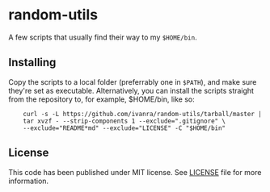 # random-utils

A few scripts that usually find their way to my `$HOME/bin`.

## Installing

Copy the scripts to a local folder (preferrably one in `$PATH`), and make sure they're set as executable.
Alternatively, you can install the scripts straight from the repository to, for example, $HOME/bin, like so:

		curl -s -L https://github.com/ivanra/random-utils/tarball/master |
		tar xvzf - --strip-components 1 --exclude=".gitignore" \
		--exclude="README*md" --exclude="LICENSE" -C "$HOME/bin"

## License

This code has been published under MIT license. See [LICENSE][license] file for more information.

[license]: https://github.com/ivanra/random-utils/blob/master/LICENSE "License"
